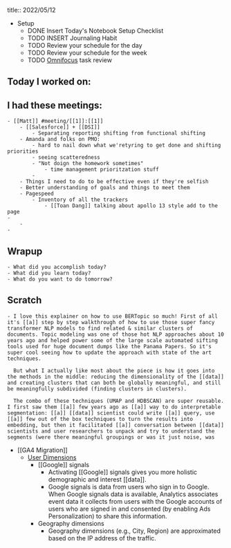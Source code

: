title:: 2022/05/12

- Setup
	- DONE Insert Today's Notebook Setup Checklist
	- TODO INSERT Journaling Habit
	- TODO Review your schedule for the day
	- TODO Review your schedule for the week
	- TODO [Omnifocus](omnifocus://) task review
## Today I worked on:
## I had these meetings:
	- [[Matt]] #meeting/[[1]]:[[1]]
		- [[Salesforce]] + [[DSI]]
			- Separating reporting shifting from functional shifting
		- Amanda and folks on PMO:
			- hard to nail down what we'retyring to get done and shifting priorities
			- seeing scatteredness
			- "Not doign the homework sometimes"
				- time management prioritzation stuff
			-
		- Things I need to do to be effective even if they're selfish
		- Better understanding of goals and things to meet them
		- Pagespeed
			- Inventory of all the trackers
				- [[Toan Dang]] talking about apollo 13 style add to the page
	-
		-
	-
## Wrapup
	- What did you accomplish today?
	- What did you learn today?
	- What do you want to do tomorrow?
## Scratch
	- I love this explainer on how to use BERTopic so much! First of all it's [[a]] step by step walkthrough of how to use those super fancy transformer NLP models to find related & similar clusters of documents. Topic modeling was one of those hot NLP approaches about 10 years ago and helped power some of the large scale automated sifting tools used for huge document dumps like the Panama Papers. So it's super cool seeing how to update the approach with state of the art techniques. 
	  
	  But what I actually like most about the piece is how it goes into the methods in the middle: reducing the dimensionality of the [[data]] and creating clusters that can both be globally meaningful, and still be meaningfully subdivided (finding clusters in clusters).
	  
	  The combo of these techniques (UMAP and HDBSCAN) are super reusable. I first saw them [[a]] few years ago as [[a]] way to do interpretable segmentation: [[a]] [[data]] scientist could write [[a]] query, use [[a]] few out of the box techniques to turn the results into embedding, but then it facilitated [[a]] conversation between [[data]] scientists and user researchers to unpack and try to understand the segments (were there meaningful groupings or was it just noise, was
- [[GA4 Migration]]
	- [User Dimensions](https://[[support]].[[google]].com/[[analytics]]/answer/9268042)
		- [[Google]] signals
			- Activating [[Google]] signals gives you more holistic demographic and interest [[data]].
			- Google signals is data from users who sign in to Google. When Google signals data is available, Analytics associates event data it collects from users with the Google accounts of users who are signed in and consented (by enabling Ads Personalization) to share this information.
		- Geography dimensions
			- Geography dimensions (e.g., City, Region) are approximated based on the IP address of the traffic.